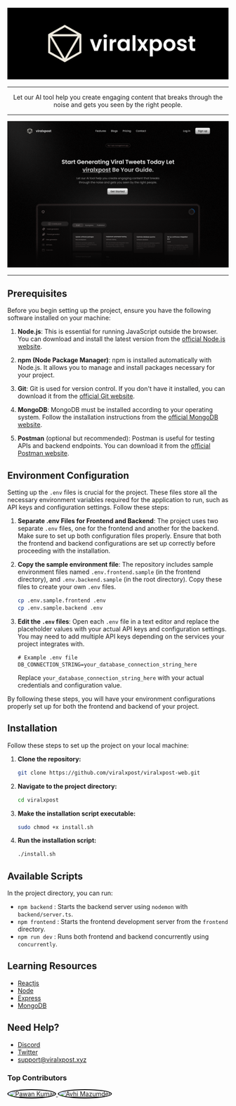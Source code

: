 <p align="center">
  <a href="your-link-here">
    <img src="image.webp" alt="viralxpost Logo">
  </a>
</p>

---

<div align="center">
  Let our AI tool help you create engaging content that breaks through the noise and gets you seen by the right people.
</div>

---

![viralxpost image](viralcpost-landing.png)

---

## Prerequisites

Before you begin setting up the project, ensure you have the following software installed on your machine:

1. **Node.js**: This is essential for running JavaScript outside the browser. You can download and install the latest version from the [official Node.js website](https://nodejs.org/).

2. **npm (Node Package Manager)**: npm is installed automatically with Node.js. It allows you to manage and install packages necessary for your project.

3. **Git**: Git is used for version control. If you don't have it installed, you can download it from the [official Git website](https://git-scm.com/).

4. **MongoDB**: MongoDB must be installed according to your operating system. Follow the installation instructions from the [official MongoDB website](https://www.mongodb.com/try/download/community).

5. **Postman** (optional but recommended): Postman is useful for testing APIs and backend endpoints. You can download it from the [official Postman website](https://www.postman.com/downloads/).
   

## Environment Configuration

Setting up the `.env` files is crucial for the project. These files store all the necessary environment variables required for the application to run, such as API keys and configuration settings. Follow these steps:

1. **Separate .env Files for Frontend and Backend**: The project uses two separate `.env` files, one for the frontend and another for the backend. Make sure to set up both configuration files properly.
    Ensure that both the frontend and backend configurations are set up correctly before proceeding with the installation.

2. **Copy the sample environment file**: The repository includes sample environment files named `.env.frontend.sample` (in the frontend directory), and `.env.backend.sample` (in the root directory). Copy these files to create your own `.env` files.

    ```sh
    cp .env.sample.frontend .env 
    cp .env.sample.backend .env  
    ```

3. **Edit the `.env` files**: Open each `.env` file in a text editor and replace the placeholder values with your actual API keys and configuration settings. You may need to add multiple API keys depending on the services your project integrates with.

    ```env
    # Example .env file
    DB_CONNECTION_STRING=your_database_connection_string_here
    ```

    Replace `your_database_connection_string_here` with your actual credentials and configuration value.

By following these steps, you will have your environment configurations properly set up for both the frontend and backend of your project.




## Installation
Follow these steps to set up the project on your local machine:

1. **Clone the repository:**

    ```sh
    git clone https://github.com/viralxpost/viralxpost-web.git
    ```

2. **Navigate to the project directory:**

    ```sh
    cd viralxpost
    ```

3. **Make the installation script executable:**

    ```sh
    sudo chmod +x install.sh
    ```

4. **Run the installation script:**

    ```sh
    ./install.sh
    ```
## Available Scripts

In the project directory, you can run:

- `npm backend` : Starts the backend server using `nodemon` with `backend/server.ts`.
- `npm frontend` : Starts the frontend development server from the `frontend` directory.
- `npm run dev` : Runs both frontend and backend concurrently using `concurrently`.


## Learning Resources
- [Reactjs](https://react.dev/)
- [Node](https://nodejs.org/en)
- [Express](https://expressjs.com/)
- [MongoDB](https://www.mongodb.com/)

## Need Help?
- [Discord](https://discord.gg/gFtTFUFFUw)
- [Twitter](https://x.com/viralxpostai)
- [support@viralxpost.xyz](mailto:viralxpost.xyz@gmail.com)


### Top Contributors
<div align="">
  <a href="https://github.com/Pawank06">
    <img src="https://avatars.githubusercontent.com/u/117660893?v=4" alt="Pawan Kumar" width="50" height="50" style="border-radius:50%; border:2px solid #000;">
  </a>
  <a href="https://github.com/AvhiMaz">
    <img src="https://avatars.githubusercontent.com/u/102310138?s=400&u=f440f134d37871a6ec845863cd4c276e7c01ef57&v=4" alt="Avhi Mazumder" width="50" height="50" style="border-radius:50%; border:2px solid #000;">
  </a>
</div>



